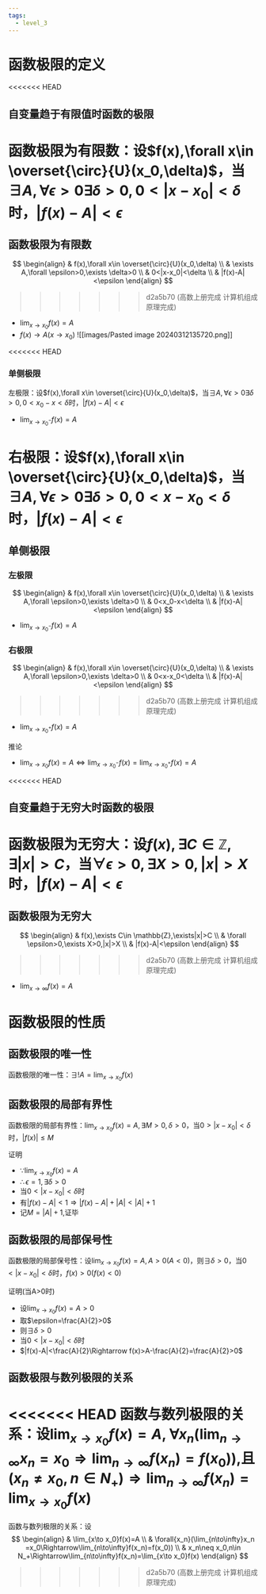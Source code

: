 ```yaml
---
tags: 
  - level_3
---
```


# 函数极限的定义

<<<<<<< HEAD
## 自变量趋于有限值时函数的极限

函数极限为有限数：设$f(x),\forall x\in  \overset{\circ}{U}(x_0,\delta)$，当$\exists A,\forall \epsilon>0\exists \delta>0,0<|x-x_0|<\delta$时，$|f(x)-A|<\epsilon$
=======
## 函数极限为有限数
$$
\begin{align}
 & f(x),\forall x\in  \overset{\circ}{U}(x_0,\delta) \\
 & \exists A,\forall \epsilon>0,\exists \delta>0 \\
 & 0<|x-x_0|<\delta \\
 & |f(x)-A|<\epsilon
\end{align}
$$
>>>>>>> d2a5b70 (高数上册完成 计算机组成原理完成)

- $\lim_{x\to x_0}f(x)=A$
- $f(x)\to A(x\to x_0)$
![[images/Pasted image 20240312135720.png]]

<<<<<<< HEAD
### 单侧极限

左极限：设$f(x),\forall x\in  \overset{\circ}{U}(x_0,\delta)$，当$\exists A,\forall \epsilon>0\exists \delta>0,0<x_0-x<\delta$时，$|f(x)-A|<\epsilon$

- $\lim_{x\to x_0^-}f(x)=A$

右极限：设$f(x),\forall x\in  \overset{\circ}{U}(x_0,\delta)$，当$\exists A,\forall \epsilon>0\exists \delta>0,0<x-x_0<\delta$时，$|f(x)-A|<\epsilon$
=======
## 单侧极限

### 左极限

$$
\begin{align}
 & f(x),\forall x\in \overset{\circ}{U}(x_0,\delta) \\
 & \exists A,\forall \epsilon>0,\exists \delta>0 \\
 & 0<x_0-x<\delta \\
 & |f(x)-A|<\epsilon
\end{align}
$$

- $\lim_{x\to x_0^-}f(x)=A$

### 右极限

$$
\begin{align}
 & f(x),\forall x\in  \overset{\circ}{U}(x_0,\delta) \\
 & \exists A,\forall \epsilon>0,\exists \delta>0 \\
 & 0<x-x_0<\delta \\
 & |f(x)-A|<\epsilon
\end{align}
$$
>>>>>>> d2a5b70 (高数上册完成 计算机组成原理完成)

- $\lim_{x\to x_0^+}f(x)=A$

推论

- $\lim_{x\to x_0}f(x)=A\iff \lim_{x\to x_0^-}f(x)=\lim_{x\to x_0^+}f(x)=A$

<<<<<<< HEAD
## 自变量趋于无穷大时函数的极限

函数极限为无穷大：设$f(x),\exists C\in \mathbb{Z},\exists|x|>C$，当$\forall \epsilon>0,\exists X>0,|x|>X$时，$|f(x)-A|<\epsilon$
=======
## 函数极限为无穷大

$$
\begin{align}
 & f(x),\exists C\in \mathbb{Z},\exists|x|>C \\
 & \forall \epsilon>0,\exists X>0,|x|>X \\
 & |f(x)-A|<\epsilon
\end{align}
$$
>>>>>>> d2a5b70 (高数上册完成 计算机组成原理完成)

- $\lim_{x\to \infty}f(x)=A$

# 函数极限的性质

## 函数极限的唯一性

函数极限的唯一性：$\exists ! A=\lim_{x\to x_0}f(x)$

## 函数极限的局部有界性

函数极限的局部有界性：$\lim_{x\to x_0}f(x)=A,\exists M>0,\delta>0$，当$0>|x-x_0|<\delta$时，$|f(x)|\leq M$

证明

- $\because\lim_{x\to x_0}f(x)=A$
- $\therefore\epsilon=1,\exists \delta>0$
- 当$0<|x-x_0|<\delta$时
- 有$|f(x)-A|<1\Rightarrow|f(x)-A|+|A|<|A|+1$
- 记$M=|A|+1$,证毕

## 函数极限的局部保号性

函数极限的局部保号性：设$\lim_{x\to x_0}f(x)=A,A>0(A<0)$，则$\exists \delta>0$，当$0<|x-x_0|<\delta$时，$f(x)>0(f(x)<0)$

证明(当A>0时)

- 设$\lim_{x\to x_0}f(x)=A>0$
- 取$\epsilon=\frac{A}{2}>0$
- 则$\exists \delta >0$
- 当$0<|x-x_0|<\delta$时
- $|f(x)-A|<\frac{A}{2}\Rightarrow f(x)>A-\frac{A}{2}=\frac{A}{2}>0$

## 函数极限与数列极限的关系

<<<<<<< HEAD
函数与数列极限的关系：设$\lim_{x\to x_0}f(x)=A$, $\forall{x_n​}(\lim_{n\to\infty}x_n​=x_0​\Rightarrow\lim_{n\to\infty}f(x_n​)=f(x_0​))$,且$(x_n\neq x_0,n\in N_+)\Rightarrow\lim_{n\to\infty}f(x_n)=\lim_{x\to x_0}f(x)$
=======
函数与数列极限的关系：设
$$
\begin{align}
 & \lim_{x\to x_0}f(x)=A \\
 & \forall{x_n​}(\lim_{n\to\infty}x_n​=x_0​\Rightarrow\lim_{n\to\infty}f(x_n​)=f(x_0​)) \\
 & x_n\neq x_0,n\in N_+\Rightarrow\lim_{n\to\infty}f(x_n)=\lim_{x\to x_0}f(x)
\end{align}
$$
>>>>>>> d2a5b70 (高数上册完成 计算机组成原理完成)

